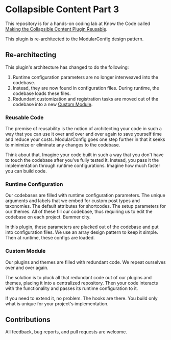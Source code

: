 # Collapsible Content Part 3

This repository is for a hands-on coding lab at Know the Code called [Making the Collapsible Content Plugin Reusable](https://knowthecode.io/labs/collapsible-content-plugin-reusable).  

This plugin is re-architected to the ModularConfig design pattern. 

## Re-architecting

This plugin's architecture has changed to do the following:

1. Runtime configuration parameters are no longer interweaved into the codebase. 
2. Instead, they are now found in configuration files.  During runtime, the codebase loads these files.
3. Redundant customization and registration tasks are moved out of the codebase into a new [Custom Module](https://github.com/KnowTheCode/CollapsibleContent/tree/master/Part-3/src/custom).

### Reusable Code

The premise of reusability is the notion of architecting your code in such a way that you can use it over and over and over again to save yourself time and reduce your costs.  ModularConfig goes one step further in that it seeks to minimize or eliminate any changes to the codebase.

Think about that.  Imagine your code built in such a way that you don't have to touch the codebase after you've fully tested it.  Instead, you pass it the implementation through runtime configurations.  Imagine how much faster you can build code.

### Runtime Configuration

Our codebases are filled with runtime configuration parameters.  The unique arguments and labels that we embed for custom post types and taxonomies.  The default attributes for shortcodes.  The setup parameters for our themes.  All of these fill our codebase, thus requiring us to edit the codebase on each project. Bummer city.

In this plugin, these parameters are plucked out of the codebase and put into configuration files.  We use an array design pattern to keep it simple.  Then at runtime, these configs are loaded.

### Custom Module

Our plugins and themes are filled with redundant code.  We repeat ourselves over and over again. 

The solution is to pluck all that redundant code out of our plugins and themes, placing it into a centralized repository.  Then your code interacts with the functionality and passes its runtime configuration to it.  

If you need to extend it, no problem.  The hooks are there.  You build only what is unique for your project's implementation.  
  
## Contributions

All feedback, bug reports, and pull requests are welcome.
